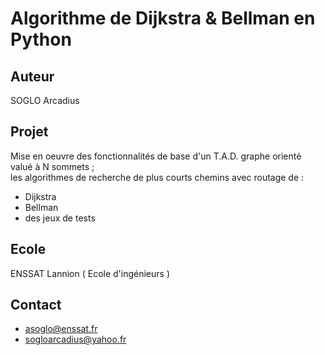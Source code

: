 # Algorithme de Dijkstra & Bellman en Python


## Auteur  
SOGLO Arcadius

## Projet 

Mise en oeuvre des fonctionnalités de base d'un T.A.D. graphe orienté valué à N sommets ;  
les algorithmes de recherche de plus courts chemins avec routage de :
* Dijkstra
* Bellman
* des jeux de tests

## Ecole  
ENSSAT Lannion ( Ecole d'ingénieurs )

## Contact
* asoglo@enssat.fr
* sogloarcadius@yahoo.fr


 

